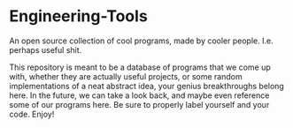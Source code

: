 Engineering-Tools
=================

An open source collection of cool programs, made by cooler people. I.e. perhaps useful shit.

This repository is meant to be a database of programs that we come up with, whether they are actually useful projects, or some random implementations of a neat abstract idea, your genius breakthroughs belong here. In the future, we can take a look back, and maybe even reference some of our programs here. Be sure to properly label yourself and your code. Enjoy!